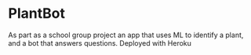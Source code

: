 # PlantBot
As part as a school group project an app that uses ML to identify a plant, and a bot that answers questions. Deployed with Heroku
